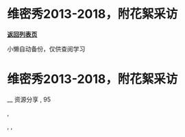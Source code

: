# 维密秀2013-2018，附花絮采访

[**返回列表页**](/gzh/懒人手册)

小懒自动备份，仅供查阅学习

# 维密秀2013-2018，附花絮采访

__ 资源分享 , 95

,

, ,

